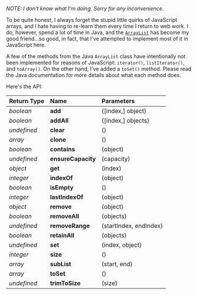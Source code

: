 _NOTE: I don't know what I'm doing. Sorry for any inconvenience._

To be quite honest, I always forget the stupid little quirks of JavaScript arrays, and I hate having to re-learn them every time I return to web work. I do, however, spend a lot of time in Java, and the [`ArrayList`](https://docs.oracle.com/javase/7/docs/api/java/util/ArrayList.html) has become my good friend...so good, in fact, that I've attempted to implement most of it in JavaScript here.

A few of the methods from the Java `ArrayList` class have intentionally not been implemented for reasons of JavaScript: `iterator()`, `listIterator()`, and `toArray()`. On the other hand, I've added a `toSet()` method. Please read the Java documentation for more details about what each method does.

Here's the API:

Return Type	| Name					| Parameters
:---------- | :-------------------- | :---------
*boolean*	| **add**				| ([index,] object)
*boolean*	| **addAll**			| ([index,] objects)
*undefined*	| **clear**				| ()
*array*		| **clone**				| ()
*boolean*	| **contains**			| (object)
*undefined*	| **ensureCapacity**	| (capacity)
*object*	| **get**				| (index)
*integer*	| **indexOf**			| (object)
*boolean*	| **isEmpty**			| ()
*integer*	| **lastIndexOf**		| (object)
*object*	| **remove**			| (object)
*boolean*	| **removeAll**			| (objects)
*undefined*	| **removeRange**		| (startIndex, endIndex)
*boolean*	| **retainAll**			| (objects)
*undefined*	| **set**				| (index, object)
*integer*	| **size**				| ()
*array*		| **subList**			| (start, end)
*array*		| **toSet**				| ()
*undefined*	| **trimToSize**		| (size)
